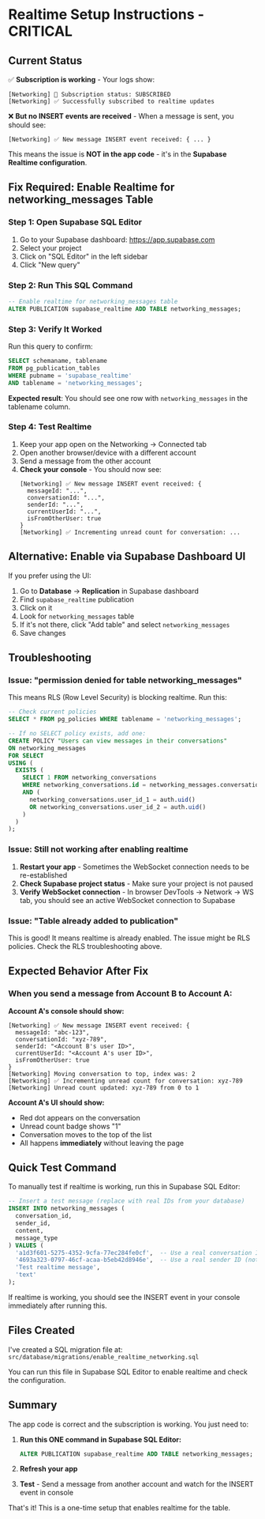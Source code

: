 # Realtime Setup Instructions - CRITICAL

## Current Status

✅ **Subscription is working** - Your logs show:
```
[Networking] 🔌 Subscription status: SUBSCRIBED
[Networking] ✅ Successfully subscribed to realtime updates
```

❌ **But no INSERT events are received** - When a message is sent, you should see:
```
[Networking] ✅ New message INSERT event received: { ... }
```

This means the issue is **NOT in the app code** - it's in the **Supabase Realtime configuration**.

## Fix Required: Enable Realtime for networking_messages Table

### Step 1: Open Supabase SQL Editor

1. Go to your Supabase dashboard: https://app.supabase.com
2. Select your project
3. Click on "SQL Editor" in the left sidebar
4. Click "New query"

### Step 2: Run This SQL Command

```sql
-- Enable realtime for networking_messages table
ALTER PUBLICATION supabase_realtime ADD TABLE networking_messages;
```

### Step 3: Verify It Worked

Run this query to confirm:
```sql
SELECT schemaname, tablename 
FROM pg_publication_tables 
WHERE pubname = 'supabase_realtime' 
AND tablename = 'networking_messages';
```

**Expected result**: You should see one row with `networking_messages` in the tablename column.

### Step 4: Test Realtime

1. Keep your app open on the Networking → Connected tab
2. Open another browser/device with a different account
3. Send a message from the other account
4. **Check your console** - You should now see:
   ```
   [Networking] ✅ New message INSERT event received: {
     messageId: "...",
     conversationId: "...",
     senderId: "...",
     currentUserId: "...",
     isFromOtherUser: true
   }
   [Networking] ✅ Incrementing unread count for conversation: ...
   ```

## Alternative: Enable via Supabase Dashboard UI

If you prefer using the UI:

1. Go to **Database** → **Replication** in Supabase dashboard
2. Find `supabase_realtime` publication
3. Click on it
4. Look for `networking_messages` table
5. If it's not there, click "Add table" and select `networking_messages`
6. Save changes

## Troubleshooting

### Issue: "permission denied for table networking_messages"

This means RLS (Row Level Security) is blocking realtime. Run this:

```sql
-- Check current policies
SELECT * FROM pg_policies WHERE tablename = 'networking_messages';

-- If no SELECT policy exists, add one:
CREATE POLICY "Users can view messages in their conversations" 
ON networking_messages
FOR SELECT 
USING (
  EXISTS (
    SELECT 1 FROM networking_conversations
    WHERE networking_conversations.id = networking_messages.conversation_id
    AND (
      networking_conversations.user_id_1 = auth.uid() 
      OR networking_conversations.user_id_2 = auth.uid()
    )
  )
);
```

### Issue: Still not working after enabling realtime

1. **Restart your app** - Sometimes the WebSocket connection needs to be re-established
2. **Check Supabase project status** - Make sure your project is not paused
3. **Verify WebSocket connection** - In browser DevTools → Network → WS tab, you should see an active WebSocket connection to Supabase

### Issue: "Table already added to publication"

This is good! It means realtime is already enabled. The issue might be RLS policies. Check the RLS troubleshooting above.

## Expected Behavior After Fix

### When you send a message from Account B to Account A:

**Account A's console should show:**
```
[Networking] ✅ New message INSERT event received: {
  messageId: "abc-123",
  conversationId: "xyz-789",
  senderId: "<Account B's user ID>",
  currentUserId: "<Account A's user ID>",
  isFromOtherUser: true
}
[Networking] Moving conversation to top, index was: 2
[Networking] ✅ Incrementing unread count for conversation: xyz-789
[Networking] Unread count updated: xyz-789 from 0 to 1
```

**Account A's UI should show:**
- Red dot appears on the conversation
- Unread count badge shows "1"
- Conversation moves to the top of the list
- All happens **immediately** without leaving the page

## Quick Test Command

To manually test if realtime is working, run this in Supabase SQL Editor:

```sql
-- Insert a test message (replace with real IDs from your database)
INSERT INTO networking_messages (
  conversation_id, 
  sender_id, 
  content, 
  message_type
) VALUES (
  'a1d3f601-5275-4352-9cfa-77ec284fe0cf',  -- Use a real conversation ID from your logs
  '4693a323-0797-46cf-acaa-b5eb42d8946e',  -- Use a real sender ID (not the current user)
  'Test realtime message',
  'text'
);
```

If realtime is working, you should see the INSERT event in your console immediately after running this.

## Files Created

I've created a SQL migration file at:
`src/database/migrations/enable_realtime_networking.sql`

You can run this file in Supabase SQL Editor to enable realtime and check the configuration.

## Summary

The app code is correct and the subscription is working. You just need to:

1. **Run this ONE command in Supabase SQL Editor:**
   ```sql
   ALTER PUBLICATION supabase_realtime ADD TABLE networking_messages;
   ```

2. **Refresh your app**

3. **Test** - Send a message from another account and watch for the INSERT event in console

That's it! This is a one-time setup that enables realtime for the table.
